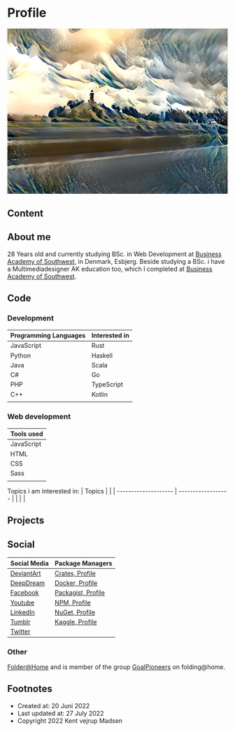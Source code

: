 # Profile
![Water Tower](./water_tower_background.jpg)

## Content


## About me
28 Years old and currently studying BSc. in Web Development 
at [Business Academy of Southwest](https://www.easv.dk/en/), in Denmark, Esbjerg.
Beside studying a BSc. i have a Multimediadesigner AK education too, 
which I completed at [Business Academy of Southwest](https://www.easv.dk/en/).


## Code

### Development
| Programming Languages | Interested in      |
| --------------------- | ------------------ |
| JavaScript            | Rust               |
| Python                | Haskell            |
| Java                  | Scala              |
| C#                    | Go                 |
| PHP                   | TypeScript         |
| C++                   | Kotlin             |
|                       |                    |

### Web development
| Tools used            |
| --------------------- |
| JavaScript            |
| HTML                  |
| CSS                   |
| Sass                  |
|                       |


Topics i am interested in:
| Topics               |                    |
| -------------------- | ------------------ |
|                      |                    |



## Projects


## Social
| Social Media                                                             | Package Managers                                                   |
| ------------------------------------------------------------------------ | ------------------------------------------------------------------ |
| [DeviantArt](https://www.deviantart.com/designermadsen)                  | [Crates, Profile](https://crates.io/users/kentvejrupmadsen)        |
| [DeepDream](https://deepdreamgenerator.com/u/designermadsen)             | [Docker, Profile](https://hub.docker.com/u/designermadsen)         |
| [Facebook](https://www.facebook.com/kentvejrupmadsen/)                   | [Packagist, Profile](https://packagist.org/users/designermadsen/)  |
| [Youtube](https://www.youtube.com/channel/UCKKk3v5CdelOvhFcmvJ9Biw)      | [NPM, Profile](https://www.npmjs.com/~kentvejrupmadsen)            |
| [LinkedIn](https://www.linkedin.com/in/kent-vejrup-madsen/)              | [NuGet, Profile](https://www.nuget.org/profiles/GoalPioneers)      |
| [Tumblr](https://kent-vejrup-madsen.tumblr.com/)                         | [Kaggle, Profile](https://www.kaggle.com/kentvejrupmadsen)         |
| [Twitter](https://twitter.com/Designermadsen)                            |                                                                    |


### Other
[Folder@Home](https://stats.foldingathome.org/donor/name/designermadsen) and is member 
of the group [GoalPioneers](https://stats.foldingathome.org/team/258462) on folding@home.


## Footnotes
* Created at: 20 Juni 2022
* Last updated at: 27 July 2022
* Copyright 2022 Kent vejrup Madsen

